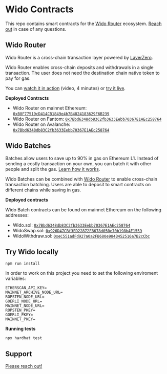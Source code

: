 # Wido Contracts

This repo contains smart contracts for the [Wido Router](https://docs.joinwido.com/) ecosystem. [Reach out](https://www.joinwido.com/contact) in case of any questions.

## Wido Router

Wido Router is a cross-chain transaction layer powered by [LayerZero](https://layerzero.network/).

Wido Router enables cross-chain deposits and withdrawals in a single transaction. The user does not need the destination chain native token to pay for gas.

You can [watch it in action](https://showcase.ethglobal.com/hackmoney2022/wido-swap-7wvas) (video, 4 minutes) or [try it live](https://app.joinwido.com/router).

**Deployed Contracts**
* Wido Router on mainnet Ethereum: [`0xB8F77519cD414CB1849e4b7B4824183629F6B239`](https://etherscan.io/address/0xB8F77519cD414CB1849e4b7B4824183629F6B239)
* Wido Router on Fantom: [`0x7Bbd6348db83C2fb3633Eebb70367E1AEc258764`](https://ftmscan.com/address/0x7bbd6348db83c2fb3633eebb70367e1aec258764)
* Wido Router on Avalanche: [`0x7Bbd6348db83C2fb3633Eebb70367E1AEc258764`](https://snowtrace.io/address/0x7Bbd6348db83C2fb3633Eebb70367E1AEc258764)


## Wido Batches
Batches allow users to save up to 90% in gas on Ethereum L1. Instead of sending a costly transaction on your own, you can batch it with other people and split the gas. [Learn how it works](https://www.joinwido.com/blog/how-to-save-90-in-gas-on-ethereum).

Wido Batches can be combined with [Wido Router](#wido-router) to enable cross-chain transaction batching. Users are able to deposit to smart contracts on different chains while saving in gas.

**Deployed contracts**

Wido Batch contracts can be found on mainnet Ethereum on the following addresses:

* Wido.sol: [`0x7Bbd6348db83C2fb3633Eebb70367E1AEc258764`](https://etherscan.io/address/0x7Bbd6348db83C2fb3633Eebb70367E1AEc258764)
* WidoSwap.sol: [`0x926D47CBf3ED22872F8678d050e70b198bAE1559`](https://etherscan.io/address/0x926d47cbf3ed22872f8678d050e70b198bae1559)
* WidoWithdraw.sol: [`0xeC551adFd927a0a2FB680e984B452516a7B2cCbc`](https://etherscan.io/address/0xeC551adFd927a0a2FB680e984B452516a7B2cCbc)

## Try Wido locally
```shell
npm run install
```
In order to work on this project you need to set the following enviroment variables:

```
ETHERSCAN_API_KEY=
MAINNET_ARCHIVE_NODE_URL=
ROPSTEN_NODE_URL=
GOERLI_NODE_URL=
MAINNET_NODE_URL=
ROPSTEN_PKEY=
GOERLI_PKEY=
MAINNET_PKEY=
```

**Running tests**
```shell
npx hardhat test
```

## Support

[Please reach out!](https://www.joinwido.com/contact)